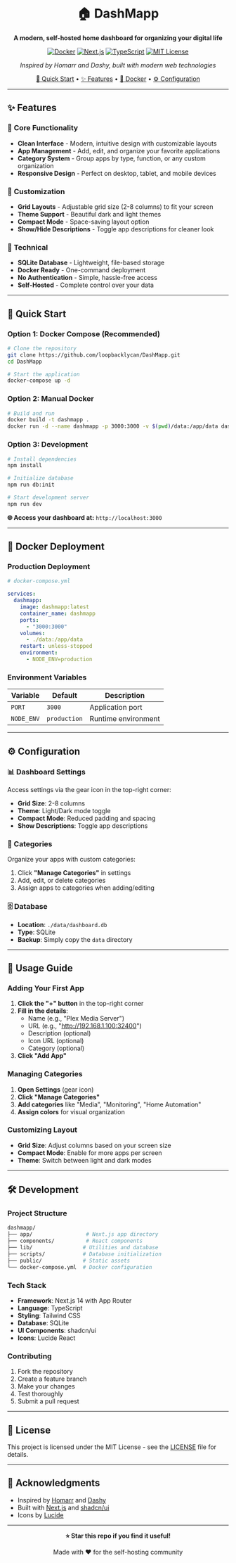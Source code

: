 <div align="center">

# 🏠 DashMapp

**A modern, self-hosted home dashboard for organizing your digital life**

[![Docker](https://img.shields.io/badge/Docker-Ready-blue?logo=docker)](https://docker.com)
[![Next.js](https://img.shields.io/badge/Next.js-14-black?logo=next.js)](https://nextjs.org)
[![TypeScript](https://img.shields.io/badge/TypeScript-Ready-blue?logo=typescript)](https://typescriptlang.org)
[![MIT License](https://img.shields.io/badge/License-MIT-green.svg)](https://choosealicense.com/licenses/mit/)

*Inspired by Homarr and Dashy, built with modern web technologies*

[🚀 Quick Start](#-quick-start) • [✨ Features](#-features) • [🐳 Docker](#-docker-deployment) • [⚙️ Configuration](#️-configuration)

</div>

---

## ✨ Features

### 🎯 **Core Functionality**
- **Clean Interface** - Modern, intuitive design with customizable layouts
- **App Management** - Add, edit, and organize your favorite applications
- **Category System** - Group apps by type, function, or any custom organization
- **Responsive Design** - Perfect on desktop, tablet, and mobile devices

### 🎨 **Customization**
- **Grid Layouts** - Adjustable grid size (2-8 columns) to fit your screen
- **Theme Support** - Beautiful dark and light themes
- **Compact Mode** - Space-saving layout option
- **Show/Hide Descriptions** - Toggle app descriptions for cleaner look

### 🔧 **Technical**
- **SQLite Database** - Lightweight, file-based storage
- **Docker Ready** - One-command deployment
- **No Authentication** - Simple, hassle-free access
- **Self-Hosted** - Complete control over your data

---

## 🚀 Quick Start

### Option 1: Docker Compose (Recommended)

```bash
# Clone the repository
git clone https://github.com/loopbacklycan/DashMapp.git
cd DashMapp

# Start the application
docker-compose up -d
```

### Option 2: Manual Docker

```bash
# Build and run
docker build -t dashmapp .
docker run -d --name dashmapp -p 3000:3000 -v $(pwd)/data:/app/data dashmapp
```

### Option 3: Development

```bash
# Install dependencies
npm install

# Initialize database
npm run db:init

# Start development server
npm run dev
```

**🌐 Access your dashboard at:** `http://localhost:3000`

---

## 🐳 Docker Deployment

### Production Deployment

```yaml
# docker-compose.yml

services:
  dashmapp:
    image: dashmapp:latest
    container_name: dashmapp
    ports:
      - "3000:3000"
    volumes:
      - ./data:/app/data
    restart: unless-stopped
    environment:
      - NODE_ENV=production
```

### Environment Variables

| Variable | Default | Description |
|----------|---------|-------------|
| `PORT` | `3000` | Application port |
| `NODE_ENV` | `production` | Runtime environment |

---

## ⚙️ Configuration

### 📊 Dashboard Settings

Access settings via the gear icon in the top-right corner:

- **Grid Size**: 2-8 columns
- **Theme**: Light/Dark mode toggle
- **Compact Mode**: Reduced padding and spacing
- **Show Descriptions**: Toggle app descriptions

### 📂 Categories

Organize your apps with custom categories:

1. Click **"Manage Categories"** in settings
2. Add, edit, or delete categories
3. Assign apps to categories when adding/editing

### 🗄️ Database

- **Location**: `./data/dashboard.db`
- **Type**: SQLite
- **Backup**: Simply copy the `data` directory

---

## 🎯 Usage Guide

### Adding Your First App

1. **Click the "+" button** in the top-right corner
2. **Fill in the details**:
   - Name (e.g., "Plex Media Server")
   - URL (e.g., "http://192.168.1.100:32400")
   - Description (optional)
   - Icon URL (optional)
   - Category (optional)
3. **Click "Add App"**

### Managing Categories

1. **Open Settings** (gear icon)
2. **Click "Manage Categories"**
3. **Add categories** like "Media", "Monitoring", "Home Automation"
4. **Assign colors** for visual organization

### Customizing Layout

- **Grid Size**: Adjust columns based on your screen size
- **Compact Mode**: Enable for more apps per screen
- **Theme**: Switch between light and dark modes

---

## 🛠️ Development

### Project Structure

```bash
dashmapp/
├── app/                 # Next.js app directory
├── components/          # React components
├── lib/                # Utilities and database
├── scripts/            # Database initialization
├── public/             # Static assets
└── docker-compose.yml  # Docker configuration
```

### Tech Stack

- **Framework**: Next.js 14 with App Router
- **Language**: TypeScript
- **Styling**: Tailwind CSS
- **Database**: SQLite
- **UI Components**: shadcn/ui
- **Icons**: Lucide React

### Contributing

1. Fork the repository
2. Create a feature branch
3. Make your changes
4. Test thoroughly
5. Submit a pull request

---

## 📝 License

This project is licensed under the MIT License - see the [LICENSE](LICENSE) file for details.

---

## 🙏 Acknowledgments

- Inspired by [Homarr](https://github.com/ajnart/homarr) and [Dashy](https://github.com/Lissy93/dashy)
- Built with [Next.js](https://nextjs.org) and [shadcn/ui](https://ui.shadcn.com)
- Icons by [Lucide](https://lucide.dev)

---

<div align="center">

**⭐ Star this repo if you find it useful!**

Made with ❤️ for the self-hosting community

</div>
